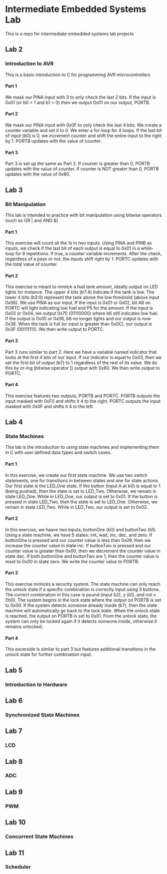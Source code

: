 # Intermediate Embedded Systems Lab
This is a repo for intermediate embedded systems lab projects

## Lab 2
### Introduction to AVR
This is a basic introduction to C for programming AVR microcontrollers
#### Part 1
We mask our PINA input with 3 to only check the last 2 bits. If the input is 0x01 (or b0 = 1 and b1 = 0) then we output 0x01 on our output, PORTB.
#### Part 2
We mask our PINA input with 0x0F to only check the last 4 bits. We create a counter variable and set it to 0. We enter a for-loop for 4 loops. If the last bit of input (b0) is 0, we increment counter and shift the entire input to the right by 1. PORTB updates with the value of counter.
#### Part 3
Part 3 is set up the same as Part 2. If counter is greater than 0, PORTB updates with the value of counter. If counter is NOT greater than 0, PORTB updates with the value of 0x80.
## Lab 3
### Bit Manipulation
This lab is intended to practice with bit manipulation using bitwise operators (such as OR | and AND &)
#### Part 1
This exercise will count all the 1s in two inputs. Using PINA and PINB as inputs, we check if the last bit of each output is equal to 0x01 in a while-loop for 8 repetitions. If true, a counter variable increments. After the check, regardless of a pass or not, the inputs shift right by 1. PORTC updates with the total value of counter.
#### Part 2
This exercise is meant to mimick a fuel tank amount, ideally output on LED lights for instance. The upper 4 bits (b7:4) indicate if the tank is low. The lower 4 bits (b3:0) represent the tank above the low threshold (above input 0x06). We use PINA as our input. If the input is 0x01 or 0x02, bit A6 on PORTC will light indicating low fuel and P5 for the amount. If the input is 0x03 or 0x04, we output 0x70 (01110000) where b6 still indicates low fuel.  If the output is 0x05 or 0x06, b6 no longer lights and our output is now 0x38. When the tank is full (or input is greater than 0x0C), our output is 0x3F (00111111). We then write output to PORTC.
#### Part 3
Part 3 runs similar to part 2. Here we have a variable named indicator that looks at the first 4 bits of our input. If our indicator is equal to 0x03, then we set the first bit of output (b7) to 1 regardless of the rest of its value. We do this by or-ing (bitwise operator |) output with 0x80. We then write output to PORTC.
#### Part 4
This exercise features two outputs, PORTB and PORTC. PORTB outputs the input masked with 0xF0 and shifts it 4 to the right. PORTC outputs the input masked with 0x0F and shifts it 4 to the left.
## Lab 4
### State Machines
This lab is the introduction to using state machines and implementing them in C with user defined data types and switch cases.
#### Part 1
In this exercise, we create our first state machine. We use two switch statements, one for transitions in between states and one for state actions. Our first state is the LED_One state. If the button (input A at b0) is equal to 1 (being pushed), then the state is set to LED_Two. Otherwise, we remain in state LED_One. While in LED_One, our output is set to 0x01. If the button is pressed in state LED_Two, then the state is set to LED_One. Otherwise, we remain in state LED_Two. While in LED_Two, our output is set to 0x02.
#### Part 2
In this exercise, we haave two inputs, buttonOne (b0) and buttonTwo (b1). Using a state machine, we have 5 states: init, wait, inc, dec, and zero. If buttonOne is pressed and our counter value is less than 0x09, then we increase the counter value in state inc. If buttonTwo is pressed and our counter value is greater than 0x00, then we decrement the counter value in state dec. If both buttonOne and buttonTwo are 1, then the counter value is reset to 0x00 in state zero.  We write the counter value to PORTB.
#### Part 3
This exercise mimicks a security system. The state machine can only reach the unlock state if a specific combination is correctly input using 3 buttons. The correct combination in this case is pound (input b2), y (b1), and not x (!b0). The system begins in the lock state where the output on PORTB is set to 0x00. If the system detects someone already inside (b7), then the state machine will automatically go back to the lock state. When the unlock state is reached, the output on PORTB is set to 0x01. From the unlock state, the system can only be locked again if it detects someone inside, otherwise it remains unlocked.
#### Part 4
This excerside is similar to part 3 but features additional transitions in the unlock state for further combination input.
## Lab 5
### Introduction to Hardware
## Lab 6
### Synchronized State Machines
## Lab 7
### LCD
## Lab 8
### ADC
## Lab 9
### PWM
## Lab 10
### Concurrent State Machines
## Lab 11
### Scheduler
